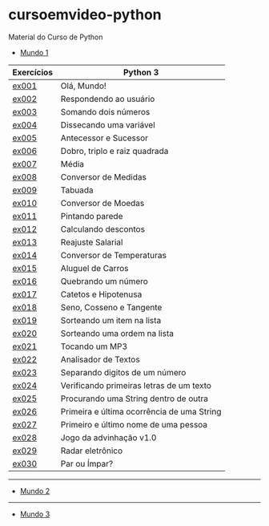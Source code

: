 # cursoemvideo-python
 Material do Curso de Python
 
- [Mundo 1](https://github.com/mpaullos/cursoemvideo-python/tree/main/Exercicios/Mundo1)
 
|Exercícios| Python 3 |
| --- | --- 
|[ex001](https://github.com/mpaullos/cursoemvideo-python/blob/main/Exercicios/Mundo1/ex001.py)| Olá, Mundo! |
|[ex002](https://github.com/mpaullos/cursoemvideo-python/blob/main/Exercicios/Mundo1/ex002.py)| Respondendo ao usuário |
|[ex003](https://github.com/mpaullos/cursoemvideo-python/blob/main/Exercicios/Mundo1/ex003.py)| Somando dois números |
|[ex004](https://github.com/mpaullos/cursoemvideo-python/blob/main/Exercicios/Mundo1/ex004.py)| Dissecando uma variável |
|[ex005](https://github.com/mpaullos/cursoemvideo-python/blob/main/Exercicios/Mundo1/ex005.py)| Antecessor e Sucessor |
|[ex006](https://github.com/mpaullos/cursoemvideo-python/blob/main/Exercicios/Mundo1/ex006.py)| Dobro, triplo e raiz quadrada |
|[ex007](https://github.com/mpaullos/cursoemvideo-python/blob/main/Exercicios/Mundo1/ex007.py)| Média
|[ex008](https://github.com/mpaullos/cursoemvideo-python/blob/main/Exercicios/Mundo1/ex008.py)| Conversor de Medidas |
|[ex009](https://github.com/mpaullos/cursoemvideo-python/blob/main/Exercicios/Mundo1/ex009.py)| Tabuada |
|[ex010](https://github.com/mpaullos/cursoemvideo-python/blob/main/Exercicios/Mundo1/ex010.py)| Conversor de Moedas |
|[ex011](https://github.com/mpaullos/cursoemvideo-python/blob/main/Exercicios/Mundo1/ex011.py)| Pintando parede |
|[ex012](https://github.com/mpaullos/cursoemvideo-python/blob/main/Exercicios/Mundo1/ex012.py)| Calculando descontos |
|[ex013](https://github.com/mpaullos/cursoemvideo-python/blob/main/Exercicios/Mundo1/ex013.py)| Reajuste Salarial |
|[ex014](https://github.com/mpaullos/cursoemvideo-python/blob/main/Exercicios/Mundo1/ex014.py)| Conversor de Temperaturas |
|[ex015](https://github.com/mpaullos/cursoemvideo-python/blob/main/Exercicios/Mundo1/ex015.py)| Aluguel de Carros |
|[ex016](https://github.com/mpaullos/cursoemvideo-python/blob/main/Exercicios/Mundo1/ex016.py)| Quebrando um número |
|[ex017](https://github.com/mpaullos/cursoemvideo-python/blob/main/Exercicios/Mundo1/ex017.py)| Catetos e Hipotenusa |
|[ex018](https://github.com/mpaullos/cursoemvideo-python/blob/main/Exercicios/Mundo1/ex018.py)| Seno, Cosseno e Tangente |
|[ex019](https://github.com/mpaullos/cursoemvideo-python/blob/main/Exercicios/Mundo1/ex019.py)| Sorteando um item na lista |
|[ex020](https://github.com/mpaullos/cursoemvideo-python/blob/main/Exercicios/Mundo1/ex020.py)| Sorteando uma ordem na lista |
|[ex021](https://github.com/mpaullos/cursoemvideo-python/blob/main/Exercicios/Mundo1/ex021.py)| Tocando um MP3 |
|[ex022](https://github.com/mpaullos/cursoemvideo-python/blob/main/Exercicios/Mundo1/ex022.py)| Analisador de Textos |
|[ex023](https://github.com/mpaullos/cursoemvideo-python/blob/main/Exercicios/Mundo1/ex023.py)| Separando digitos de um número |
|[ex024](https://github.com/mpaullos/cursoemvideo-python/blob/main/Exercicios/Mundo1/ex024.py)| Verificando primeiras letras de um texto |
|[ex025](https://github.com/mpaullos/cursoemvideo-python/blob/main/Exercicios/Mundo1/ex025.py)| Procurando uma String dentro de outra |
|[ex026](https://github.com/mpaullos/cursoemvideo-python/blob/main/Exercicios/Mundo1/ex026.py)| Primeira e última ocorrência de uma String |
|[ex027](https://github.com/mpaullos/cursoemvideo-python/blob/main/Exercicios/Mundo1/ex027.py)| Primeiro e último nome de uma pessoa |
|[ex028](https://github.com/mpaullos/cursoemvideo-python/blob/main/Exercicios/Mundo1/ex028.py)| Jogo da advinhação v1.0 |
|[ex029](https://github.com/mpaullos/cursoemvideo-python/blob/main/Exercicios/Mundo1/ex029.py)| Radar eletrônico |
|[ex030](https://github.com/mpaullos/cursoemvideo-python/blob/main/Exercicios/Mundo1/ex030.py)| Par ou Ímpar? |

---
- [Mundo 2](https://github.com/mpaullos/cursoemvideo-python/tree/main/Exercicios/Mundo2)
---

- [Mundo 3](https://github.com/mpaullos/cursoemvideo-python/tree/main/Exercicios/Mundo3)


